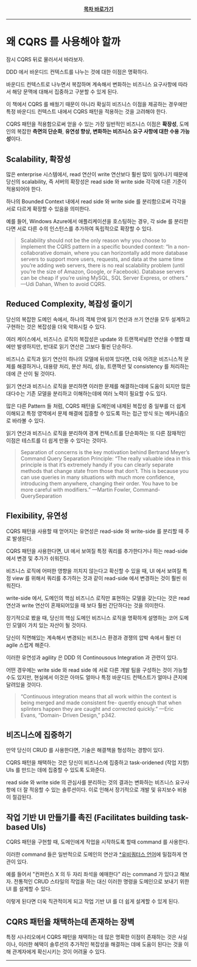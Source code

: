 <div align="center">

#### [목차 바로가기](https://github.com/dhslrl321/cqrs-journey-guide-korean/blob/master/Table%20of%20Contents.md)

</div>

---

# 왜 CQRS 를 사용해야 할까

잠시 CQRS 뒤로 물러서서 바라보자.

DDD 에서 바운디드 컨텍스트를 나누는 것에 대한 이점은 명확하다.

바운디드 컨텍스트로 나누면서 복잡하며 계속해서 변화하는 비즈니스 요구사항에 따라서 해당 문맥에 대해서 집중하고 구분할 수 있게 된다.

이 책에서 CQRS 를 배웠기 때문이 아니라 확실히 비즈니스 이점을 제공하는 경우에만 특정 바운디드 컨텍스트 내에서 CQRS 패턴을 적용하는 것을 고려해야 한다.

CQRS 패턴을 적용함으로써 얻을 수 있는 가장 일반적인 비즈니스 이점은 **확장성**, 도메인의 복잡한 **측면의 단순화**, **유연성 향상, 변화하는 비즈니스 요구 사항에 대한 수용 가능성**이다.

## Scalability, 확장성

많은 enterprise 시스템에서, read 연산이 write 연산보다 훨씬 많이 일어나기 때문에 당신의 scalability, 즉 서버의 확장성은 read side 와 write side 각각에 다른 기준이 적용되어야 한다.

하나의 Bounded Context 내에서 read side 와 write side 를 분리함으로써 각각을 서로 다르게 확장할 수 있음을 의미한다.

예를 들어, Windows Azure에서 애플리케이션을 호스팅하는 경우, 각 side 를 분리한다면 서로 다른 수의 인스턴스를 추가하여 독립적으로 확장할 수 있다.

> Scalability should not be the only reason why you choose to implement the CQRS pattern in a specific bounded context: “In a non-collaborative domain, where you can horizontally add more database servers to support more users, requests, and data at the same time you’re adding web servers, there is no real scalability problem (until you’re the size of Amazon, Google, or Facebook). Database servers can be cheap if you’re using MySQL, SQL Server Express, or others.” —Udi Dahan, When to avoid CQRS.

## Reduced Complexity, 복잡성 줄이기

당신의 복잡한 도메인 속에서, 하나의 객체 안에 읽기 연산과 쓰기 연산을 모두 설계하고 구현하는 것은 복잡성을 더욱 악화시킬 수 있다.

여러 케이스에서, 비즈니스 로직의 복잡성은 update 와 트랜잭셔널한 연산을 수행할 떄에만 발생하지만, 반대로 읽기 연산은 그보다 훨씬 단순하다.

비즈니스 로직과 읽기 연산이 하나의 모델에 뒤섞여 있다면, 더욱 어려운 비즈니스적 문제를 해결하거나, 대용량 처리, 분산 처리, 성능, 트랜잭션 및 consistency 를 처리하는 데에 큰 산이 될 것이다.

읽기 연산과 비즈니스 로직을 분리하면 이러한 문제를 해결하는데에 도움이 되지만 많은 대다수는 기존 모델을 분리하고 이해하는데에 여러 노력이 필요할 수도 있다.

많은 다른 Pattern 들 처럼, CQRS 패턴을 도메인에 내제된 복잡성 중 일부를 더 쉽게 이해되고 특정 영역에서 문제 해결에 집중할 수 있도록 하는 접근 방식 또는 메커니즘으로 바라볼 수 있다.

읽기 연산과 비즈니스 로직을 분리하여 경계 컨텍스트를 단순화하는 또 다른 잠재적인 이점은 테스트를 더 쉽게 만들 수 있다는 것이다.

> Separation of concerns is the key motivation behind Bertrand Meyer’s Command Query Separation Principle: “The really valuable idea in this principle is that it’s extremely handy if you can clearly separate methods that change state from those that don’t. This is because you can use queries in many situations with much more confidence, introducing them anywhere, changing their order. You have to be more careful with modifiers.”
> —Martin Fowler, Command- QuerySeparation

## Flexibility, 유연성

CQRS 패턴을 사용할 때 얻어지는 유연성은 read-side 와 write-side 를 분리할 때 주로 발생된다.

CQRS 패턴을 사용한다면, UI 에서 보여질 특정 쿼리를 추가한다거나 하는 read-side 에서 변경 및 추가가 쉬워진다.

비즈니스 로직에 어떠한 영향을 끼치지 않는다고 확신할 수 있을 때, UI 에서 보여질 특정 view 를 위해서 쿼리를 추가하는 것과 같이 read-side 에서 변경하는 것이 훨씬 쉬워진다.

write-side 에서, 도메인의 핵심 비즈니스 로직만 표현하는 모델을 갖는다는 것은 read 연산과 write 연산이 혼재되어있을 때 보다 훨씬 간단하다는 것을 의미한다.

장기적으로 봤을 때, 당신의 핵심 도메인 비즈니스 로직을 명확하게 설명하는 코어 도메인 모델이 가치 있는 자산이 될 것이다.

당신이 직면해있는 계속해서 변경되는 비즈니스 환경과 경쟁의 압박 속에서 훨씬 더 agile 스럽게 해준다.

이러한 유연성과 agility 은 DDD 의 Continousous Integration 과 관련이 있다.

어떤 경우에는 write side 와 read side 에 서로 다른 개발 팀을 구성하는 것이 가능할 수도 있지만, 현실에서 이것은 아마도 얼마나 특정 바운디드 컨텍스트가 얼마나 큰지에 달려있을 것이다.

> “Continuous integration means that all work within the context is being merged and made consistent fre- quently enough that when splinters happen they are caught and corrected quickly.” —Eric Evans, “Domain- Driven Design,” p342.

## 비즈니스에 집중하기

만약 당신이 CRUD 를 사용한다면, 기술은 해결책을 형성하는 경향이 있다.

CQRS 패턴을 채택하는 것은 당신이 비즈니스에 집중하고 task-oridened (작업 지향) UIs 를 만드는 데에 집중할 수 있도록 도와준다.

read side 와 write side 의 관심사를 분리하는 것의 결과는 변화하는 비즈니스 요구사항에 더 잘 적응할 수 있는 솔루션이다. 이로 인해서 장기적으로 개발 및 유지보수 비용이 절감된다.

## 작업 기반 UI 만들기를 촉진 (Facilitates building task-based UIs)

CQRS 패턴을 구현할 때, 도메인에게 작업을 시작하도록 할때 command 를 사용한다.

이러한 command 들은 일반적으로 도메인의 연산과 [\*유비쿼터스 언어](https://github.com/dhslrl321/cqrs-journey-korean-ver/blob/master/terms/Ubiquitous%20Language.mdwn)에 밀접하게 연관이 있다.

예를 들어서 "컨퍼런스 X 의 두 자리 좌석을 예매한다" 라는 command 가 있다고 해보자. 전통적인 CRUD 스타일의 작업을 하는 대신 이러한 명령을 도메인으로 보내기 위한 UI 를 설계할 수 있다.

이렇게 된다면 더욱 직관적이게 되고 작업 기반 UI 를 더 쉽게 설계할 수 있게 된다.

## CQRS 패턴을 채택하는데 존재하는 장벽

특정 시나리오에서 CQRS 패턴을 채택하는 데 많은 명확한 이점이 존재하는 것은 사실이나, 이러한 혜택이 솔루션의 추가적인 복잡성을 해결하는 데에 도움이 된다는 것을 이해 관계자에게 확신시키는 것이 어려울 수 있다.

---

